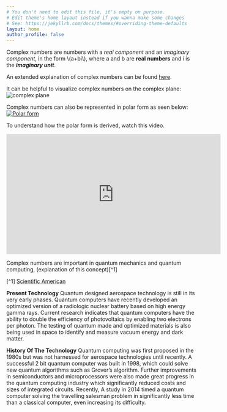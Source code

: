 ```yaml
---
# You don't need to edit this file, it's empty on purpose.
# Edit theme's home layout instead if you wanna make some changes
# See: https://jekyllrb.com/docs/themes/#overriding-theme-defaults
layout: home
author_profile: false
---
```


Complex numbers are numbers with a *real component* and an *imaginary component*, in the form \\(a+bi\\), where a and b are **real numbers** and i is the ***imaginary unit***.

An extended explanation of complex numbers can be found [here](https://en.wikipedia.org/wiki/Complex_number).

It can be helpful to visualize complex numbers on the complex plane:
![complex plane](https://upload.wikimedia.org/wikipedia/commons/5/57/90-Degree_Rotations_in_the_Complex_Plane.png)

Complex numbers can also be represented in polar form as seen below:
[![Polar form](https://www.songho.ca/math/euler/files/euler17.png)](https://www.songho.ca/math/euler/files/euler17.png)

To understand how the polar form is derived, watch this video.
<iframe width="560" height="315" src="https://www.youtube.com/embed/lFT2hwsCMls?si=JOl8VpLVjfM1kp1n" title="YouTube video player" frameborder="0" allow="accelerometer; autoplay; clipboard-write; encrypted-media; gyroscope; picture-in-picture; web-share" referrerpolicy="strict-origin-when-cross-origin" allowfullscreen></iframe>

Complex numbers are important in quantum mechanics and quantum computing, (explanation of this concept)[^1] 

[^1] [Scientific American](https://www.scientificamerican.com/article/quantum-physics-falls-apart-without-imaginary-numbers/#:~:text=Standard%20quantum%20theory%2C%20with%20its,that%20these%20other%20versions%20lack.)

**Present Technology**
Quantum designed aerospace technology is still in its very early phases. Quantum computers have recently developed an optimized version of a radiologic nuclear battery based on high energy gamma rays. Current research indicates that quantum computers have the ability to double the efficiency of photovoltaics by enabling two electrons per photon. The testing of quantum made and optimized materials is also being used in space to identify and measure vacuum energy and dark matter.

**History Of The Technology**
Quantum computing was first proposed in the 1980s but was not harnessed for aerospace technologies until recently. A successful 2 bit quantum computer was built in 1998, which could solve new quantum algorithms such as Grover’s algorithm. Further improvements in semiconductors and microprocessors were also made great progress in the quantum computing industry which significantly reduced costs and sizes of integrated circuits. Recently, A study in 2014 timed a quantum computer solving the travelling salesman problem in significantly less time than a classical computer, even increasing its difficulty.

